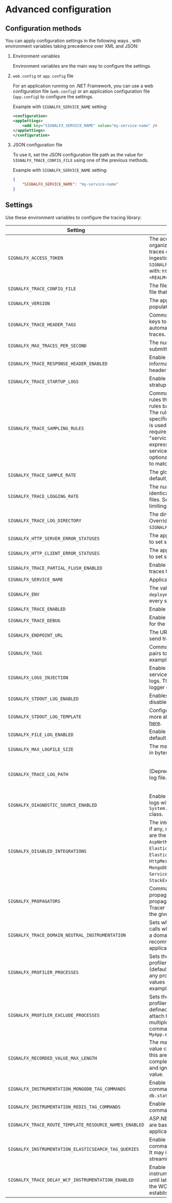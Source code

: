 # Advanced configuration

## Configuration methods

You can apply configuration settings in the following ways
, with environment variables taking precedence over XML and JSON:

1. Environment variables

    Environment variables are the main way to configure the settings.

2. `web.config` or `app.config` file

    For an application running on .NET Framework, you can use a web configuration
    file  (`web.config`) or an application configuration file (`app.config`) to
    configure the settings.

    Example with `SIGNALFX_SERVICE_NAME` setting:

    ```xml
    <configuration>
    <appSettings>
        <add key="SIGNALFX_SERVICE_NAME" value="my-service-name" />
    </appSettings>
    </configuration>
    ```

3. JSON configuration file

    To use it, set the JSON configuration file path as the value for
    `SIGNALFX_TRACE_CONFIG_FILE` using one of the previous methods.

    Example with `SIGNALFX_SERVICE_NAME` setting:

    ```json
    {
        "SIGNALFX_SERVICE_NAME": "my-service-name"
    }
    ```

## Settings

Use these environment variables to configure the tracing library:

| Setting | Description | Default |
|-|-|-|
| `SIGNALFX_ACCESS_TOKEN` | The access token for your SignalFx organization. It enables sending traces directly to the SignalFx ingestion endpoint. To do so, the `SIGNALFX_ENDPOINT_URL` must be set with: `https://ingest.<REALM>.signalfx.com/v2/trace`. |  |
| `SIGNALFX_TRACE_CONFIG_FILE` | The file path of a JSON configuration file that will be loaded. |  |
| `SIGNALFX_VERSION` | The application's version that will populate `version` tag on spans. |  |
| `SIGNALFX_TRACE_HEADER_TAGS` | Comma-separated map of header keys to tag name, that will be automatically applied as tags on traces. | `"key1:val1,key2:val2"` |
| `SIGNALFX_MAX_TRACES_PER_SECOND` | The number of traces allowed to be submitted per second. | `100` |
| `SIGNALFX_TRACE_RESPONSE_HEADER_ENABLED` | Enable to add server trace information to HTTP response headers. | `true` |
| `SIGNALFX_TRACE_STARTUP_LOGS` | Enable to activate diagnostic log at stratup. | `true` |
| `SIGNALFX_TRACE_SAMPLING_RULES` | Comma separated list of sampling rules that enable custom sampling rules based on regular expressions. The rule is matched in order of specification. The first match in a list is used. The item "sample_rate" is required in decimal format. The item "service" is optional in regular expression format, to match on service name. The item "name" is optional in regular expression format, to match on operation name. | `'[{"sample_rate":0.5, "service":"cart.*"}],[{"sample_rate":0.2, "name":"http.request"}]'` |
| `SIGNALFX_TRACE_SAMPLE_RATE` | The global rate for the sampler. By default, all traces are sampled. |  |
| `SIGNALFX_TRACE_LOGGING_RATE` | The number of seconds between identical log messages for Tracer log files. Setting to 0 disables rate limiting. | `60` |
| `SIGNALFX_TRACE_LOG_DIRECTORY` | The directory of the .NET Tracer logs. Overrides the value in `SIGNALFX_TRACE_LOG_PATH` if present. | Linux: `/var/log/signalfx/dotnet/`<br>Windows: `%ProgramData%\SignalFx .NET Tracing\logs\` |
| `SIGNALFX_HTTP_SERVER_ERROR_STATUSES` | The application's server http statuses to set spans as errors by. | `500-599` |
| `SIGNALFX_HTTP_CLIENT_ERROR_STATUSES` | The application's client http statuses to set spans as errors by. | `400-599` |
| `SIGNALFX_TRACE_PARTIAL_FLUSH_ENABLED` | Enable to activate sending partial traces to the agent. | `false` |
| `SIGNALFX_SERVICE_NAME` | Application's default service name. |  |
| `SIGNALFX_ENV` | The value for the `deployment.environment` tag added to every span. |  |
| `SIGNALFX_TRACE_ENABLED` | Enable to activate the tracer. | `true` |
| `SIGNALFX_TRACE_DEBUG` | Enable to activate debugging mode for the tracer. | `false` |
| `SIGNALFX_ENDPOINT_URL` | The URL to where trace exporters send traces. | `http://localhost:9411/api/v2/spans` |
| `SIGNALFX_TAGS` | Comma-separated list of key-value pairs to specify global span tags. For example: `"key1:val1,key2:val2"` |  |
| `SIGNALFX_LOGS_INJECTION` | Enable to inject trace IDs, span IDs, service name and environment into logs. This requires a compatible logger or manual configuration. | `false` |
| `SIGNALFX_STDOUT_LOG_ENABLED` | Enables `stdout` logging. This is disabled by default. | `false` |
| `SIGNALFX_STDOUT_LOG_TEMPLATE` | Configures `stdout` log template. See more about Serilog formatting options [here](https://github.com/serilog/serilog/wiki/Configuration-Basics#output-templates). | `"[{Level:u3}] {Message:lj} {NewLine}{Exception}{NewLine}"` |
| `SIGNALFX_FILE_LOG_ENABLED` | Enable file logging. This is enabled by default. | `true` |
| `SIGNALFX_MAX_LOGFILE_SIZE` | The maximum size for tracer log files, in bytes. | `10 MB` |
| `SIGNALFX_TRACE_LOG_PATH` | (Deprecated) The path of the profiler log file. | Linux: `/var/log/signalfx/dotnet/dotnet-profiler.log`<br>Windows: `%ProgramData%\SignalFx .NET Tracing\logs\dotnet-profiler.log` |
| `SIGNALFX_DIAGNOSTIC_SOURCE_ENABLED` | Enable to generate troubleshooting logs with the `System.Diagnostics.DiagnosticSource` class. | `true` |
| `SIGNALFX_DISABLED_INTEGRATIONS` | The integrations you want to disable, if any, separated by a comma. These are the supported integrations: `AspNetMvc`, `AspNetWebApi2`, `DbCommand`, `ElasticsearchNet5`, `ElasticsearchNet6`, `GraphQL`, `HttpMessageHandler`, `IDbCommand`, `MongoDb`, `NpgsqlCommand`, `OpenTracing`, `ServiceStackRedis`, `SqlCommand`, `StackExchangeRedis`, `Wcf`, `WebRequest` |  |
| `SIGNALFX_PROPAGATORS` | Comma separated list of the propagators for the tracer. Available propagators are: `Datadog`, `B3`, `W3C`. The Tracer will try to execute extraction in the given order. | `B3` |
| `SIGNALFX_TRACE_DOMAIN_NEUTRAL_INSTRUMENTATION` |  Sets whether to intercept method calls when the caller method is inside a domain-neutral assembly. This is recommended when instrumenting IIS applications. | `false` |
| `SIGNALFX_PROFILER_PROCESSES` | Sets the filename of executables the profiler can attach to. If not defined (default), the profiler will attach to any process. Supports multiple values separated with comma, for example: `MyApp.exe,dotnet.exe` |  |
| `SIGNALFX_PROFILER_EXCLUDE_PROCESSES` | Sets the filename of executables the profiler cannot attach to. If not defined (default), the profiler will attach to any process. Supports multiple values separated with comma, for example: `MyApp.exe,dotnet.exe` |  |
| `SIGNALFX_RECORDED_VALUE_MAX_LENGTH` | The maximum length an attribute value can have. Values longer than this are truncated. Values are completely truncated when set to 0, and ignored when set to a negative value. | `12000` |
| `SIGNALFX_INSTRUMENTATION_MONGODB_TAG_COMMANDS` | Enable the tagging of a Mongo command BsonDocument as `db.statement`. | `true` |
| `SIGNALFX_INSTRUMENTATION_REDIS_TAG_COMMANDS` | Enable the tagging of a Redis commands as `db.statement`. | `true` |
| `SIGNALFX_TRACE_ROUTE_TEMPLATE_RESOURCE_NAMES_ENABLED` | ASP.NET span and resource names are based on routing configuration if applicable. | `true` |
| `SIGNALFX_INSTRUMENTATION_ELASTICSEARCH_TAG_QUERIES` | Enable the tagging of a Elasticsearch command PostData as `db.statement`. It may introduce overhead for direct streaming users. | `true` |
| `SIGNALFX_TRACE_DELAY_WCF_INSTRUMENTATION_ENABLED` | Enable the updated WCF instrumentation that delays execution until later in the WCF pipeline when the WCF server exception handling is established. | `false` |
